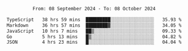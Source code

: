 <div align="center">
<p style="text-align: center;">
<!--START_SECTION:waka-->

```txt
From: 08 September 2024 - To: 08 October 2024

TypeScript   38 hrs 59 mins  █████████░░░░░░░░░░░░░░░░   35.93 %
Markdown     36 hrs 57 mins  ████████▓░░░░░░░░░░░░░░░░   34.05 %
JavaScript   10 hrs 7 mins   ██▒░░░░░░░░░░░░░░░░░░░░░░   09.33 %
Go           5 hrs 13 mins   █▒░░░░░░░░░░░░░░░░░░░░░░░   04.82 %
JSON         4 hrs 23 mins   █░░░░░░░░░░░░░░░░░░░░░░░░   04.04 %
```

<!--END_SECTION:waka-->
</p>
</div>
